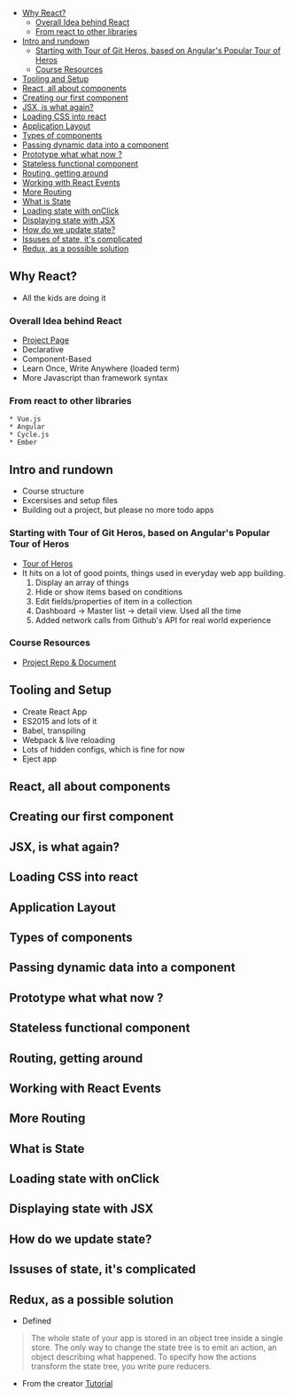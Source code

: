 <!-- TOC depthFrom:2 -->

- [Why React?](#why-react)
  - [Overall Idea behind React](#overall-idea-behind-react)
  - [From react to other libraries](#from-react-to-other-libraries)
- [Intro and rundown](#intro-and-rundown)
  - [Starting with Tour of Git Heros, based on Angular's Popular Tour of Heros](#starting-with-tour-of-git-heros-based-on-angulars-popular-tour-of-heros)
  - [Course Resources](#course-resources)
- [Tooling and Setup](#tooling-and-setup)
- [React, all about components](#react-all-about-components)
- [Creating our first component](#creating-our-first-component)
- [JSX, is what again?](#jsx-is-what-again)
- [Loading CSS into react](#loading-css-into-react)
- [Application Layout](#application-layout)
- [Types of components](#types-of-components)
- [Passing dynamic data into a component](#passing-dynamic-data-into-a-component)
- [Prototype what what now ?](#prototype-what-what-now-)
- [Stateless functional component](#stateless-functional-component)
- [Routing, getting around](#routing-getting-around)
- [Working with React Events](#working-with-react-events)
- [More Routing](#more-routing)
- [What is State](#what-is-state)
- [Loading state with onClick](#loading-state-with-onclick)
- [Displaying state with JSX](#displaying-state-with-jsx)
- [How do we update state?](#how-do-we-update-state)
- [Issuses of state, it's complicated](#issuses-of-state-its-complicated)
- [Redux, as a possible solution](#redux-as-a-possible-solution)

<!-- /TOC -->

## Why React?
  * All the kids are doing it
### Overall Idea behind React
  * [Project Page](https://facebook.github.io/react/)
  * Declarative
  * Component-Based
  * Learn Once, Write Anywhere (loaded term)
  * More Javascript than framework syntax
  
### From react to other libraries
    * Vue.js
    * Angular
    * Cycle.js
    * Ember

## Intro and rundown
  * Course structure
  * Excersises and setup files
  * Building out a project, but please no more todo apps
### Starting with Tour of Git Heros, based on Angular's Popular Tour of Heros
  * [Tour of Heros](https://angular.io/tutorial)
  * It hits on a lot of good points, things used in everyday web app building. 
    1. Display an array of things
    2. Hide or show items based on conditions
    3. Edit fields/properties of item in a collection
    4. Dashboard -> Master list -> detail view. Used all the time
    5. Added network calls from Github's API for real world experience
### Course Resources
  * [Project Repo & Document]()

## Tooling and Setup
  * Create React App
  * ES2015 and lots of it
  * Babel, transpiling
  * Webpack & live reloading
  * Lots of hidden configs, which is fine for now
  * Eject app


## React, all about components

## Creating our first component

## JSX, is what again?

## Loading CSS into react

## Application Layout

## Types of components

## Passing dynamic data into a component

## Prototype what what now ?

## Stateless functional component 

## Routing, getting around

## Working with React Events

## More Routing 

## What is State

## Loading state with onClick

## Displaying state with JSX

## How do we update state?

## Issuses of state, it's complicated

## Redux, as a possible solution
  * Defined
  > The whole state of your app is stored in an object tree inside a single store.
  > The only way to change the state tree is to emit an action, an object describing what happened.
  > To specify how the actions transform the state tree, you write pure reducers.
  * From the creator [Tutorial](https://egghead.io/series/getting-started-with-redux)



